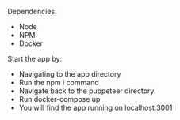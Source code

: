 Dependencies:
- Node
- NPM
- Docker

Start the app by:
- Navigating to the app directory
- Run the npm i command
- Navigate back to the puppeteer directory
- Run docker-compose up
- You will find the app running on localhost:3001